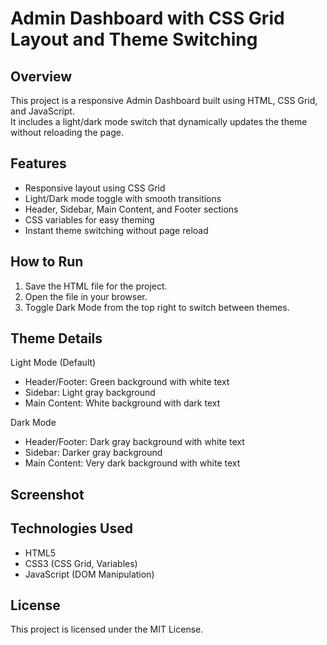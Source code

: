 # Admin Dashboard with CSS Grid Layout and Theme Switching

## Overview
This project is a responsive Admin Dashboard built using HTML, CSS Grid, and JavaScript.  
It includes a light/dark mode switch that dynamically updates the theme without reloading the page.

## Features
- Responsive layout using CSS Grid
- Light/Dark mode toggle with smooth transitions
- Header, Sidebar, Main Content, and Footer sections
- CSS variables for easy theming
- Instant theme switching without page reload

## How to Run
1. Save the HTML file for the project.
2. Open the file in your browser.
3. Toggle Dark Mode from the top right to switch between themes.

## Theme Details
Light Mode (Default)
- Header/Footer: Green background with white text
- Sidebar: Light gray background
- Main Content: White background with dark text

Dark Mode
- Header/Footer: Dark gray background with white text
- Sidebar: Darker gray background
- Main Content: Very dark background with white text
## Screenshot


## Technologies Used
- HTML5
- CSS3 (CSS Grid, Variables)
- JavaScript (DOM Manipulation)

## License
This project is licensed under the MIT License.
